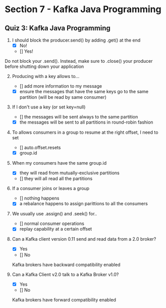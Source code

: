 # Section 7 - Kafka Java Programming

## Quiz 3: Kafka Java Programming

1. I should block the producer.send() by adding .get() at the end
   - [x] No!
   - [] Yes!

Do not block your .send(). Instead, make sure to .close() your producer before shutting down your application

2. Producing with a key allows to...
   - [] add more information to my message
   - [x] ensure the messages that have the same keys go to the same partition (will be read by same consumer)

3. If I don't use a key (or set key=null)
   - [] the messages will be sent always to the same partition
   - [x] the messages will be sent to all partitions in round-robin fashion

4. To allows consumers in a group to resume at the right offset, I need to set
   - [] auto.offset.resets
   - [x] group.id

5. When my consumers have the same group.id
   - [x] they will read from mutually-exclusive partitions
   - [] they will all read all the partitions 

6. If a consumer joins or leaves a group
   - [] nothing happens 
   - [x] a rebalance happens to assign parittions to all the consumers

7. We usually use .assign() and .seek()  for..
   - [] normal consumer operations
   - [x] replay capability at a certain offset

8. Can a Kafka client version 0.11 send and read data from a 2.0 broker?
   - [x] Yes
   - [] No

   Kafka brokers have backward compatibility enabled

9. Can a Kafka Client v2.0 talk to a Kafka Broker v1.0?
   - [x] Yes 
   - [] No

   Kafka brokers have forward compatibility enabled
